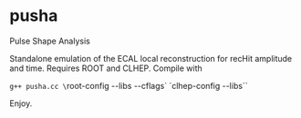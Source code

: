 pusha
=====

Pulse Shape Analysis

Standalone emulation of the ECAL local reconstruction for recHit amplitude and time.
Requires ROOT and CLHEP.
Compile with

   `g++ pusha.cc \`root-config --libs --cflags\` \`clhep-config --libs\``

Enjoy.
